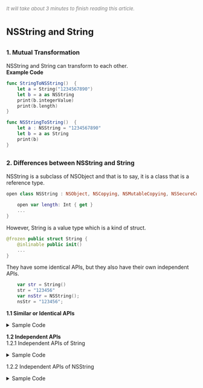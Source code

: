
<font color=gray size=2>*It will take about 3 minutes to finish reading this article.*</font>

# **<font size=5 >NSString and String</font>**
 

## **<font size=3 >1. Mutual Transformation</font>**
NSString and String can transform to each other.   
<strong> Example Code </strong>
```Swift 
func StringToNSString()  {
    let a = String("1234567890")
    let b = a as NSString
    print(b.integerValue)
    print(b.length)
}

func NSStringToString()  {
    let a : NSString = "1234567890"
    let b = a as String
    print(b)
}
```
## **<font size=3 >2. Differences between NSString and String</font>**
NSString is a subclass of NSObject and that is to say, it is a class that is a reference type.
```Swift 
open class NSString : NSObject, NSCopying, NSMutableCopying, NSSecureCoding {

    open var length: Int { get }
    ...
}
```

However, String is a value type which is a kind of struct.
```Swift 
@frozen public struct String {  
    @inlinable public init()
    ...
}
```
They have some identical APIs, but they also have their own independent APIs.  
```Swift
    var str = String()
    str = "123456"
    var nsStr = NSString();
    nsStr = "123456";
```

<strong>1.1 Similar or Identical APIs</strong>
<details>
<summary>Sample Code</summary>

```Swift
//1. Get the number of characters in the string
print(str.count);   //6
print(nsStr.length);   //6
//2. Prefix/Suffix Operations
var str = "123456";
str.hasPrefix("12") //true
str.hasSuffix("56") //true

var nsStr = NSString(stringLiteral: "123456");
nsStr.hasPrefix("12")   //true
nsStr.hasSuffix("56")   //true
//3. Prefix/Suffix Operations
var str = "123456-11";
str.components(separatedBy: "-");   //["123456", "11"]
var nsStr = NSString(stringLiteral: "123456-22");
nsStr.components(separatedBy: "-"); //["123456", "22"]
//4. Letter case conversion ops for uppercased/lowercased/capitalized
var str = "abc";
print(str.uppercased());    //ABC
print(str.lowercased());    //abc

var nsStr = NSString(stringLiteral: "cba");
print(nsStr.uppercased);    //CBA
print(nsStr.lowercased);    //cba

var str = "abc";
print(str.capitalized);    //Abc

var nsStr = NSString(stringLiteral: "cba");
print(nsStr.capitalized);    //Cba
//5. Strip specific strings ops for trimmingCharacters
let str = "\r abc ";
let strTrimed = str.trimmingCharacters(in: .whitespacesAndNewlines)
print(strTrimed);   //abc

let nsStr = NSString(stringLiteral: "\r cba ");
let nsStrTrimed = nsStr.trimmingCharacters(in: .whitespacesAndNewlines);
print(nsStrTrimed); //cba
//6. Character substitution ops for replacingOccurrences:of:with
let str = "hello String";
let str1 = str.replacingOccurrences(of: "String", with: "world")
print(str1) //"hello world"

let nsStr = NSString(stringLiteral:"hello NSString");
let nsStr1 = nsStr.replacingOccurrences(of: "NSString", with: "world")
print(nsStr1)   //"hello world"

//7. Convert decimal hexadecimal octal data to string
let hexStr = String().appendingFormat("%x",16)//10->16，result:"10"
let oStr = String().appendingFormat("%o",16)//10->8，result:"20"
let dStr = String().appendingFormat("%d",0x10)//16->10，result:"16"
let dStr1 = String(format: "%d", 0o10)//8->10，result: "8"

let hexNSStr = NSString().appendingFormat("%x", 16)//10->16，result:"10"
let oNSStr = NSString().appendingFormat("%o",16)//10->8，result:"20"
let dNSStr = NSString().appendingFormat("%d",0x10)//16->10，result:"16"
let dNSStr1 = NSString(format: "%d", 0o10)//8->10，result: "8"
 
```
</details>

<strong>1.2 Independent APIs</strong>  
1.2.1 Independent APIs of String    
<details>
<summary>Sample Code</summary>

```Swift
//1. isEmpty
var str = String();
str = "123456";
print(str.isEmpty);
//2. sorted()
var str = "215423";
print(str.sorted()); //["1", "2", "2", "3", "4", "5"]

//3. filter()
let str = "12 34 56";
let filter = str.filter { (char) -> Bool in
    char != " "
};
print(filter);//123456

//4. enumerated()
let str = "123456";
for data in str.enumerated() {
    print(data);
}
```
</details>

1.2.2 Independent APIs of NSString
<details>
<summary>Sample Code</summary>

```Swift
// 1. initialize methods
var nsStr = NSString(stringLiteral: "123456");
var nsStr = NSString.init(string: "123456");

// 2. boolValue
var nsStr = NSString(stringLiteral: "123456");
print(nsStr.boolValue);//true

// 3. isEqual()
var nsStr = NSString(stringLiteral: "123456");
print(nsStr.isEqual(to: "123456"));//true

// 4. Numeric Ops
var nsStr = NSString(stringLiteral: "123456")
print(nsStr.intValue);
print(nsStr.floatValue);
print(nsStr.doubleValue);
```
</details>